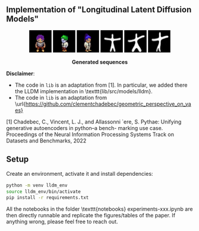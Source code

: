## Implementation of "Longitudinal Latent Diffusion Models"


<p align="center">
    <a>
	    <img src='lib/plots/to_gif/sprites/case_20/movie.gif' width="60" 
     height="60"/>
	</a>
    <a>
	    <img src='lib/plots/to_gif/sprites/case_0/movie.gif' width="60" 
     height="60"/>
	</a>
    <a>
	    <img src='lib/plots/to_gif/sprites/case_23/movie.gif' width="60" 
     height="60"/>
	</a>
     <a>
	    <img src='lib/plots/to_gif/starmen/case_8/movie.gif' width="60" 
     height="60"/>
	</a>
    <a>
	    <img src='lib/plots/to_gif/starmen/case_12/movie.gif' width="60" 
     height="60"/>
	</a>
    <a>
	    <img src='lib/plots/to_gif/starmen/case_49/movie.gif' width="60" 
     height="60"/>
    </a>
</p>
<p align="center">
  <b>Generated sequences</b>
</p>
	

**Disclaimer**: 
- The code in `lib` is an adaptation from [1]. In particular, we added there the LLDM implementation in \texttt{lib/src/models/lldm}.
- The code in `lib` is an adaptation from \url{https://github.com/clementchadebec/geometric_perspective_on_vaes}

[1] Chadebec, C., Vincent, L. J., and Allassonni `ere, S. Pythae:
Unifying generative autoencoders in python–a bench-
marking use case. Proceedings of the Neural Information
Processing Systems Track on Datasets and Benchmarks,
2022


## Setup

Create an environment, activate it and install dependencies:

```bash
python -m venv lldm_env
source lldm_env/bin/activate
pip install -r requirements.txt
```

All the notebooks in the folder \texttt{notebooks} experiments-xxx.ipynb are then directly runnable and replicate the figures/tables of the paper.
If anything wrong, please feel free to reach out.